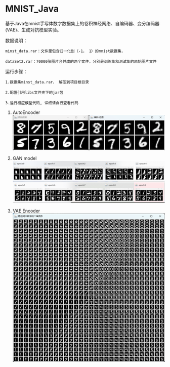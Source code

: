 # MNIST_Java
基于Java在mnist手写体数字数据集上的卷积神经网络、自编码器、变分编码器(VAE)、生成对抗模型实验。

数据说明：

    minst_data.rar：文件里包含归一化到（-1， 1）的mnist数据集，
    
    dataSet2.rar：70000张图片合并成的两个文件，分别是训练集和测试集的原始图片文件

运行步骤：

    1.数据集minst_data.rar， 解压到项目根目录
    
    2.配置引用libs文件夹下的jar包
    
    3.运行相应模型代码, 详细请自行查看代码
    
1. AutoEncoder
   ![Image text](https://github.com/haili-linux/MNIST_Java/blob/master/image/auto_encoder.png?raw=true)

2. GAN model
   ![Image text](https://github.com/haili-linux/MNIST_Java/blob/master/image/gen_info_1.png?raw=true)
   ![Image text](https://github.com/haili-linux/MNIST_Java/blob/master/image/gen_info_2.png?raw=true)
   
3. VAE Encoder
   ![Image text](https://github.com/haili-linux/MNIST_Java/blob/master/image/vae.png?raw=true)



